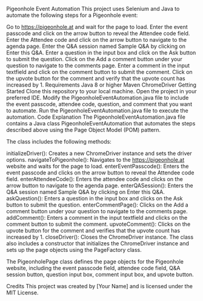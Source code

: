 Pigeonhole Event Automation
This project uses Selenium and Java to automate the following steps for a Pigeonhole event:

Go to https://pigeonhole.at and wait for the page to load.
Enter the event passcode and click on the arrow button to reveal the Attendee code field.
Enter the Attendee code and click on the arrow button to navigate to the agenda page.
Enter the Q&A session named Sample Q&A by clicking on Enter this Q&A.
Enter a question in the input box and click on the Ask button to submit the question.
Click on the Add a comment button under your question to navigate to the comments page.
Enter a comment in the input textfield and click on the comment button to submit the comment.
Click on the upvote button for the comment and verify that the upvote count has increased by 1.
Requirements
Java 8 or higher
Maven
ChromeDriver
Getting Started
Clone this repository to your local machine.
Open the project in your preferred IDE.
Modify the PigeonholeEventAutomation.java file to include the event passcode, attendee code, question, and comment that you want to automate.
Run the PigeonholeEventAutomation.java file to execute the automation.
Code Explanation
The PigeonholeEventAutomation.java file contains a Java class PigeonholeEventAutomation that automates the steps described above using the Page Object Model (POM) pattern.

The class includes the following methods:

initializeDriver(): Creates a new ChromeDriver instance and sets the driver options.
navigateToPigeonhole(): Navigates to the https://pigeonhole.at website and waits for the page to load.
enterEventPasscode(): Enters the event passcode and clicks on the arrow button to reveal the Attendee code field.
enterAttendeeCode(): Enters the attendee code and clicks on the arrow button to navigate to the agenda page.
enterQASession(): Enters the Q&A session named Sample Q&A by clicking on Enter this Q&A.
askQuestion(): Enters a question in the input box and clicks on the Ask button to submit the question.
enterCommentPage(): Clicks on the Add a comment button under your question to navigate to the comments page.
addComment(): Enters a comment in the input textfield and clicks on the comment button to submit the comment.
upvoteComment(): Clicks on the upvote button for the comment and verifies that the upvote count has increased by 1.
closeDriver(): Closes the ChromeDriver instance.
The class also includes a constructor that initializes the ChromeDriver instance and sets up the page objects using the PageFactory class.

The PigeonholePage class defines the page objects for the Pigeonhole website, including the event passcode field, attendee code field, Q&A session button, question input box, comment input box, and upvote button.

Credits
This project was created by [Your Name] and is licensed under the MIT License.